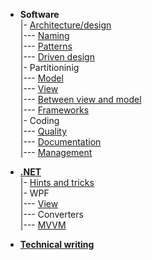 - __Software__\
|- [Architecture/design](readme+/dev/software-design.md)\
|--- [Naming](readme+/dev/code-naming.md)\
|--- [Patterns](readme+/dev/code-patterns.md)\
|--- [Driven design](readme+/dev/tdd-ddd.md)\
|- Partitioninig\
|--- [Model](readme+/dev/software-parts/app-model.md)\
|--- [View](readme+/dev/software-parts/app-view.md)\
|--- [Between view and model](readme+/dev/software-parts/app-view_model.md)\
|--- [Frameworks](readme+/dev/software-parts/ext_modules.md)\
|- Coding\
|--- [Quality](readme+/dev/praxis/code-quality.md)\
|--- [Documentation](readme+/dev/praxis/code-docu.md)\
|--- [Management](readme+/dev/praxis/code-mngmnt.md) 

- [__.NET__](readme+/dev/.net)\
|- [Hints and tricks](readme+/dev/.net/readme+/cs_hints.md)\
|- WPF\
|--- [View](readme+/dev/.net/wpf/readme+/wpf_xaml-view.md)\
|--- Converters\
|--- [MVVM](readme+/dev/.net/wpf/mvvm)

- [__Technical writing__](readme+/pencraft)

